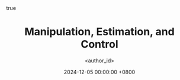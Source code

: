 ---
title: Manipulation, Estimation, and Control
date: 2024-12-05 00:00:00 +0800
categories: [CMU MRSD, Robotics]
tags: [estimation, manipulation, control, matlab, kalman filter, efk, particle filter, kinematics, inverse kinematics, dynamics]     # TAG names should always be lowercase
cmu_subsection: "Fall 2024"
author: <author_id>
mermaid: true
pin: false
math: true
image: /assets/images/ldr.png
---